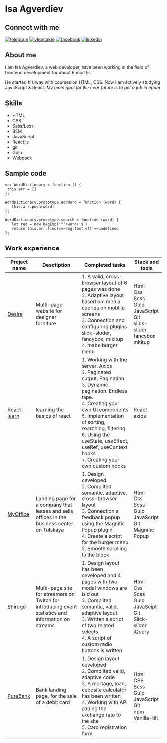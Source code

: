 # Isa Agverdiev

## Connect with me

[![telegram](https://img.shields.io/badge/-telegram-7F44D6?style=for-the-badge&logo=)](https://t.me/isamo_a)
[![vkontakte](https://img.shields.io/badge/-vkontakte-FFAB00?style=for-the-badge&logo=)](https://vk.com/aisamveroirgoibrob)
[![facebook](https://img.shields.io/badge/-facebook-35D4A0?style=for-the-badge&logo=)](https://www.facebook.com/isa.agverdiev)
[![linkedin](https://img.shields.io/badge/-linkedin-0E76A8?style=for-the-badge&logo=)](https://www.linkedin.com/in/isa-agverdiev-038862212/)

## About me

I am Isa Agverdiev, a web developer, have been working in the field of frontend development for
about 6 months

He started his way with courses on HTML, CSS. Now I am actively studying JavaScript & React. _My
main goal for the near future is to get a job in epam_

## Skills

- HTML
- CSS
- Sass/Less
- BEM
- JavaScript
- React.js
- git
- Gulp
- Webpack

## Sample code

```
var WordDictionary = function () {
 this.arr = []
};

WordDictionary.prototype.addWord = function (word) {
   this.arr.push(word)
};

WordDictionary.prototype.search = function (word) {
   let reg = new RegExp('^'+word+'$')
   return this.arr.find(v=>reg.test(v))!==undefined
};
```

## Work experience

| Project name                                                                | Desctiption                                                                                          | Completed tasks                                                                                                                                                                                                                                                                                                    | Stack and tools                                                                         |
| --------------------------------------------------------------------------- | ---------------------------------------------------------------------------------------------------- | ------------------------------------------------------------------------------------------------------------------------------------------------------------------------------------------------------------------------------------------------------------------------------------------------------------------ | --------------------------------------------------------------------------------------- |
| <a _blank href='https://github.com/IsaAgverdiev/Desire'>Desire</a>          | Multi-page website for designer furniture                                                            | 1. A valid, cross-browser layout of 6 pages was done<br>2. Adaptive layout based om media queries on moblile screens<br>3. Connection and configuring plugins slick-sloder, fancybox, mixitup<br>4. mabe burger menu                                                                                               | Html<br>Css<br>Scss<br>Gulp<br>JavaScript<br>Git<br>slick-slider<br>fancybox<br>mititup |
| <a _blank href='https://github.com/IsaAgverdiev/react-fund'>React-learn</a> | learning the basics of react                                                                         | 1. Working with the server. Axios <br>2. Paginated output. Pagination. <br>3. Dynamic pagination. Endless tape. <br>4. Creating your own UI components <br>5. Implementation of sorting, searching, filtering <br>6. Using the useState, useEffect, useRef, useContext hooks <br>7. Creating your own custom hooks | React<br>axios                                                                          |
| <a _blank href='https://github.com/IsaAgverdiev/MyOffice'>MyOffice</a>      | Landing page for a company that leases and sells offices in the business center on Tulskaya          | 1. Design developed<br>2. Complited semantic, adaptive, cross-browser layout<br>3. Connection a feedback popup using the Magnific Popup plugin<br>4. Create a script for the burger menu<br>5. Smooth scrolling to the block                                                                                       | Html<br>Css<br>Scss<br>Gulp<br>JavaScript<br>Git<br>Magnific Popup                      |
| <a _blank href='https://github.com/IsaAgverdiev/Shirogo'>Shirogo</a>        | Multi-page site for streamers on Twitch for introducing event statistics and information on streams. | 1. Design layout has been developed and 4 pages with two modal windows are laid out<br>2. Complited semantic, valid, adaptive layout<br>3. Written a script of two related selects<br>4. A script of custom radio buttons is written                                                                               | Html<br>Css<br>Scss<br>Gulp<br>JavaScipt<br>Git<br>Slick-slider<br>jQuery               |
| <a _blank href='https://github.com/IsaAgverdiev/PureBank'>PureBank</a>      | Bank landing page, for the sale of a debit card                                                      | 1. Design layout developed<br>2. Complited valid, adaptive code<br>3. A mortage, loan, deposite calculator has been written<br>4. Working with API adding the exchange rate to the site<br>5. Card registration form                                                                                               | Html<br>CSS<br>Scss<br>Gulp<br>JavaScript<br>Git<br>npm<br>Vanilla-tilt                 |
